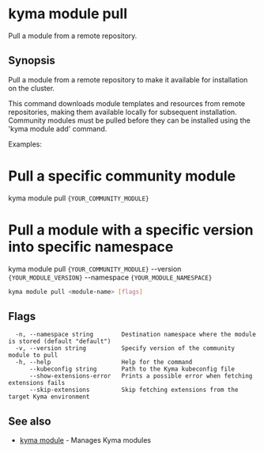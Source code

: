 # kyma module pull

Pull a module from a remote repository.

## Synopsis

Pull a module from a remote repository to make it available for installation on the cluster.

This command downloads module templates and resources from remote repositories,
making them available locally for subsequent installation. Community modules
must be pulled before they can be installed using the 'kyma module add' command.

Examples:
  # Pull a specific community module
  kyma module pull `{YOUR_COMMUNITY_MODULE}`

  # Pull a module with a specific version into specific namespace
  kyma module pull `{YOUR_COMMUNITY_MODULE}` --version `{YOUR_MODULE_VERSION}` --namespace `{YOUR_MODULE_NAMESPACE}`

```bash
kyma module pull <module-name> [flags]
```

## Flags

```text
  -n, --namespace string        Destination namespace where the module is stored (default "default")
  -v, --version string          Specify version of the community module to pull
  -h, --help                    Help for the command
      --kubeconfig string       Path to the Kyma kubeconfig file
      --show-extensions-error   Prints a possible error when fetching extensions fails
      --skip-extensions         Skip fetching extensions from the target Kyma environment
```

## See also

* [kyma module](kyma_module.md) - Manages Kyma modules
